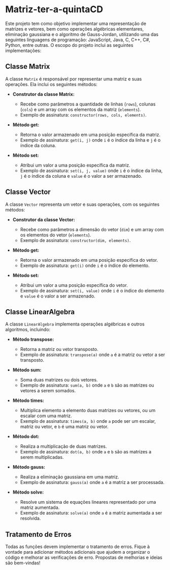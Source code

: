 # Matriz-ter-a-quintaCD

Este projeto tem como objetivo implementar uma representação de matrizes e vetores, bem como operações algébricas elementares, eliminação gaussiana e o algoritmo de Gauss-Jordan, utilizando uma das seguintes linguagens de programação: JavaScript, Java, C, C++, C#, Python, entre outras. O escopo do projeto inclui as seguintes implementações:

## Classe Matrix
A classe `Matrix` é responsável por representar uma matriz e suas operações. Ela inclui os seguintes métodos:

- **Construtor da classe Matrix:** 
  - Recebe como parâmetros a quantidade de linhas (`rows`), colunas (`cols`) e um array com os elementos da matriz (`elements`).
  - Exemplo de assinatura: `constructor(rows, cols, elements)`.
  
- **Método get:**
  - Retorna o valor armazenado em uma posição específica da matriz.
  - Exemplo de assinatura: `get(i, j)` onde `i` é o índice da linha e `j` é o índice da coluna.
  
- **Método set:**
  - Atribui um valor a uma posição específica da matriz.
  - Exemplo de assinatura: `set(i, j, value)` onde `i` é o índice da linha, `j` é o índice da coluna e `value` é o valor a ser armazenado.

## Classe Vector
A classe `Vector` representa um vetor e suas operações, com os seguintes métodos:

- **Construtor da classe Vector:** 
  - Recebe como parâmetros a dimensão do vetor (`dim`) e um array com os elementos do vetor (`elements`).
  - Exemplo de assinatura: `constructor(dim, elements)`.
  
- **Método get:**
  - Retorna o valor armazenado em uma posição específica do vetor.
  - Exemplo de assinatura: `get(i)` onde `i` é o índice do elemento.
  
- **Método set:**
  - Atribui um valor a uma posição específica do vetor.
  - Exemplo de assinatura: `set(i, value)` onde `i` é o índice do elemento e `value` é o valor a ser armazenado.

## Classe LinearAlgebra
A classe `LinearAlgebra` implementa operações algébricas e outros algoritmos, incluindo:

- **Método transpose:** 
  - Retorna a matriz ou vetor transposto.
  - Exemplo de assinatura: `transpose(a)` onde `a` é a matriz ou vetor a ser transposto.

- **Método sum:** 
  - Soma duas matrizes ou dois vetores.
  - Exemplo de assinatura: `sum(a, b)` onde `a` e `b` são as matrizes ou vetores a serem somados.

- **Método times:** 
  - Multiplica elemento a elemento duas matrizes ou vetores, ou um escalar com uma matriz.
  - Exemplo de assinatura: `times(a, b)` onde `a` pode ser um escalar, matriz ou vetor, e `b` é uma matriz ou vetor.

- **Método dot:** 
  - Realiza a multiplicação de duas matrizes.
  - Exemplo de assinatura: `dot(a, b)` onde `a` e `b` são as matrizes a serem multiplicadas.

- **Método gauss:** 
  - Realiza a eliminação gaussiana em uma matriz.
  - Exemplo de assinatura: `gauss(a)` onde `a` é a matriz a ser processada.

- **Método solve:** 
  - Resolve um sistema de equações lineares representado por uma matriz aumentada.
  - Exemplo de assinatura: `solve(a)` onde `a` é a matriz aumentada a ser resolvida.

## Tratamento de Erros
Todas as funções devem implementar o tratamento de erros. Fique à vontade para adicionar métodos adicionais que ajudem a organizar o código e melhorar as verificações de erro. Propostas de melhorias e ideias são bem-vindas!
